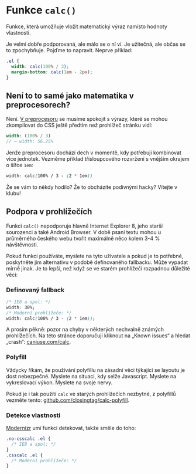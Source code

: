 # Funkce `calc()`

Funkce, která umožňuje vložit matematický výraz namísto hodnoty vlastnosti.

Je velmi dobře podporovaná, ale málo se o ní ví. Je užitečná, ale občas se to zpochybňuje. Pojďme to napravit. Neprve příklad:

```css
.el {
  width: calc(100% / 3);
  margin-bottom: calc(1em - 2px); 
}
```

## Není to to samé jako matematika v preprocesorech?

Není. [V preprocesoru](http://www.vzhurudolu.cz/blog/13-css-preprocesory-2#matematika) se musíme spokojit s výrazy, které se mohou zkompilovat do CSS ještě předtím než prohlížeč stránku vidí:

```sass
width: (100% / 3)
// → width: 56.25%
```

Jenže preprocesoru dochází dech v momentě, kdy potřebuji kombinovat více jednotek. Vezměme příklad třísloupcového rozvržení s vnějším okrajem o šířce `1em`:

```css
width: calc(100% / 3 - (2 * 1em))
```

Že se vám to někdy hodilo? Že to obcházíte podivnými hacky? Vítejte v klubu!

## Podpora v prohlížečích

Funkci `calc()` nepodporuje hlavně Internet Explorer 8, jeho starší sourozenci a také Android Browser. V době psaní textu mohou u průměrného českého webu tvořit maximálně něco kolem 3-4 % návštěvnosti. 

Pokud funkci používáte, myslete na tyto uživatele a pokud je to potřebné, poskytněte jim alternativu v podobě definovaného fallbacku. Může vypadat mírně jinak. Je to lepší, než když se ve starém prohlížeči rozpadnou důležité věci:

### Definovaný fallback

```css
/* IE8 a spol: */
width: 30%;
/* Moderní prohlížeče: */
width: calc(100% / 3 - (2 * 1em));
```

A prosím pěkně: pozor na chyby v některých nechvalně známých prohlížečích. Na této stránce doporučuji kliknout na „Known issues“ a hledat „crash“: [caniuse.com/calc](http://caniuse.com/calc).


### Polyfill

Vždycky říkám, že používání polyfillu na zásadní věci týkající se layoutu je dost nebezpečné. Myslete na situaci, kdy selže Javascript. Myslete na vykreslovací výkon. Myslete na svoje nervy. 

Pokud je i tak použítí `calc` ve starých prohlížečích nezbytné, z polyfillů vezměte tento: [github.com/closingtag/calc-polyfill](https://github.com/closingtag/calc-polyfill).

### Detekce vlastnosti

[Modernizr](https://modernizr.com/download?csscalc-setclasses) umí funkci detekovat, takže směle do toho:

```css
.no-csscalc .el {
  /* IE8 a spol: */
}
.csscalc .el {
  /* Moderní prohlížeče: */
}
```
